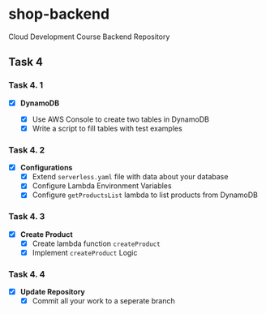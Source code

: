 # shop-backend

Cloud Development Course Backend Repository

## **Task 4**

### **Task 4. 1**

- [x] **DynamoDB**

  - [x] Use AWS Console to create two tables in DynamoDB
  - [x] Write a script to fill tables with test examples

### **Task 4. 2**

- [x] **Configurations**
  - [x] Extend `serverless.yaml` file with data about your database
  - [x] Configure Lambda Environment Variables
  - [x] Configure `getProductsList` lambda to list products from DynamoDB

### **Task 4. 3**

- [x] **Create Product**
  - [x] Create lambda function `createProduct`
  - [x] Implement `createProduct` Logic

### **Task 4. 4**

- [x] **Update Repository**
  - [x] Commit all your work to a seperate branch
